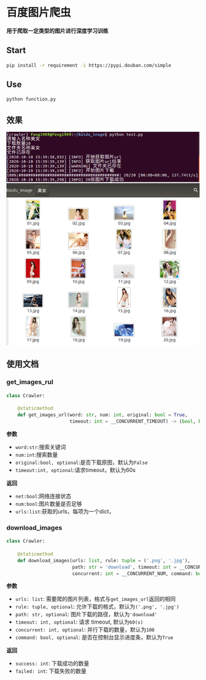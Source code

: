# 百度图片爬虫

**用于爬取一定类型的图片进行深度学习训练**

## Start

```bash
pip install -r requirement -i https://pypi.douban.com/simple
```

## Use

```bash
python function.py
```

## 效果

<img src = "img/1.png">

<img src = "img/2.png">

## 使用文档

### get_images_rul

```python
class Crawler:

    @staticmethod
    def get_images_url(word: str, num: int, original: bool = True,
                       timeout: int = __CONCURRENT_TIMEOUT) -> (bool, bool, list):
```

**参数**

* `word:str`:搜索关键词
* `num:int`:搜索数量
* `original:bool, optional`:是否下载原图，默认为`False`
* `timeout:int, optional`:请求timeout，默认为60s

**返回**

* `net:bool`:网络连接状态
* `num:bool`:图片数量是否足够
* `urls:list`:获取的urls，每项为一个dict，

### download_images

```python
class Crawler:

    @staticmethod
    def download_images(urls: list, rule: tuple = ('.png', '.jpg'),
                        path: str = 'download', timeout: int = __CONCURRENT_TIMEOUT,
                        concurrent: int = __CONCURRENT_NUM, command: bool = True) -> (int, int):
```

**参数**

- `urls: list`: 需要爬的图片列表，格式与`get_images_url`返回的相同
- `rule: tuple, optional`: 允许下载的格式，默认为`('.png', '.jpg')`
- `path: str, optional`: 图片下载的路径，默认为`'download'`
- `timeout: int, optional`: 请求 timeout, 默认为`60(s)`
- `concurrent: int, optional`: 并行下载的数量，默认为`100`
- `command: bool, optional`: 是否在控制台显示进度条，默认为`True`

**返回**

- `success: int`: 下载成功的数量
- `failed: int`: 下载失败的数量